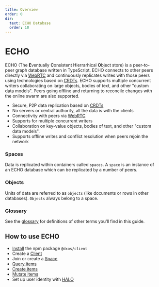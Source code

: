 ```yaml
---
title: Overview
order: 0
dir:
  text: ECHO Database
  order: 10
---
```


# ECHO

ECHO (The **E**ventually **C**onsistent **H**ierrarhical **O**bject store) is a peer-to-peer graph database written in TypeScript. ECHO connects to other peers directly via [WebRTC](https://en.wikipedia.org/wiki/WebRTC) and continuously replicates writes with those peers using technologies based on [CRDTs](https://en.wikipedia.org/wiki/Conflict-free_replicated_data_type). ECHO supports multiple concurrent writers collaborating on large objects, bodies of text, and other "custom data models". Peers going offline and returning to reconcile changes with the online swarm are also supported.

*   Secure, P2P data replication based on [CRDTs](https://en.wikipedia.org/wiki/Conflict-free_replicated_data_type)
*   No servers or central authority, all the data is with the clients
*   Connectivity with peers via [WebRTC](https://en.wikipedia.org/wiki/WebRTC)
*   Supports for multiple concurrent writers
*   Collaboration on key-value objects, bodies of text, and other "custom data models".
*   Supports offline writes and conflict resolution when peers rejoin the network

### Spaces

Data is replicated within containers called `spaces`. A `space` is an instance of an ECHO database which can be replicated by a number of peers.

### Objects

Units of data are referred to as `objects` (like documents or rows in other databases). `Objects` always belong to a space.

### Glossary

See the [glossary](glossary) for definitions of other terms you'll find in this guide.

## How to use ECHO

*   [Install](installation) the npm package `@dxos/client`
*   Create a [Client](configuration)
*   Join or create a [Space](spaces)
*   [Query items](queries)
*   [Create items](mutations#creating-items)
*   [Mutate items](mutations#mutating-data)
*   Set up user identity with [HALO](../halo)
